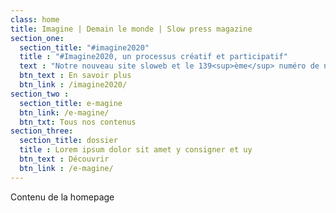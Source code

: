 ```yaml
---
class: home
title: Imagine | Demain le monde | Slow press magazine
section_one:
  section_title: "#imagine2020"
  title : "#Imagine2020, un processus créatif et participatif"
  text : "Notre nouveau site sloweb et le 139<sup>ème</sup> numéro de notre magazine sont le résultat d’un long processus créatif et participatif lancé en 2019. Mise au vert de la rédaction, questionnaire adressé aux lecteurs, écriture du manifeste Imagine, ateliers d’intelligence collective, création d’un comité d’accompagnement composé de quinze personnalités issues de la société civile… Voici le récit de cette aventure inédite #Imagine2020."
  btn_text : En savoir plus
  btn_link : /imagine2020/
section_two :
  section_title: e-magine
  btn_link: /e-magine/
  btn_txt: Tous nos contenus
section_three:
  section_title: dossier
  title : Lorem ipsum dolor sit amet y consigner et uy
  btn_text : Découvrir
  btn_link : /e-magine/
---
```


Contenu de la homepage